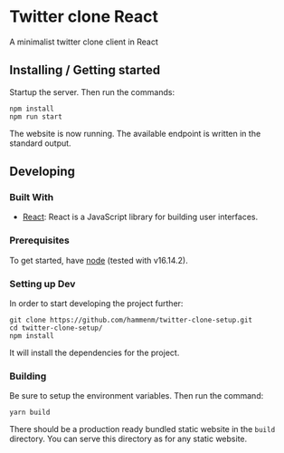 # Twitter clone React

A minimalist twitter clone client in React

## Installing / Getting started

Startup the server. Then run the commands:

```shell
npm install
npm run start
```

The website is now running. The available endpoint is written in the standard output.

## Developing

### Built With
- [React](https://reactjs.org/): React is a JavaScript library for building user
  interfaces.

### Prerequisites
To get started, have [node](https://nodejs.org/en/) (tested with v16.14.2).


### Setting up Dev

In order to start developing the project further:

```shell
git clone https://github.com/hammenm/twitter-clone-setup.git
cd twitter-clone-setup/
npm install
```

It will install the dependencies for the project.

### Building

Be sure to setup the environment variables. Then run the command:

```shell
yarn build
```

There should be a production ready bundled static website in the `build` directory.
You can serve this directory as for any static website.
